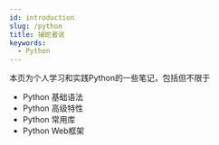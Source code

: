 ```yaml
---
id: introduction
slug: /python
title: 捕蛇者说
keywords:
  - Python
---
```


本页为个人学习和实践Python的一些笔记，包括但不限于
- Python 基础语法
- Python 高级特性
- Python 常用库
- Python Web框架

